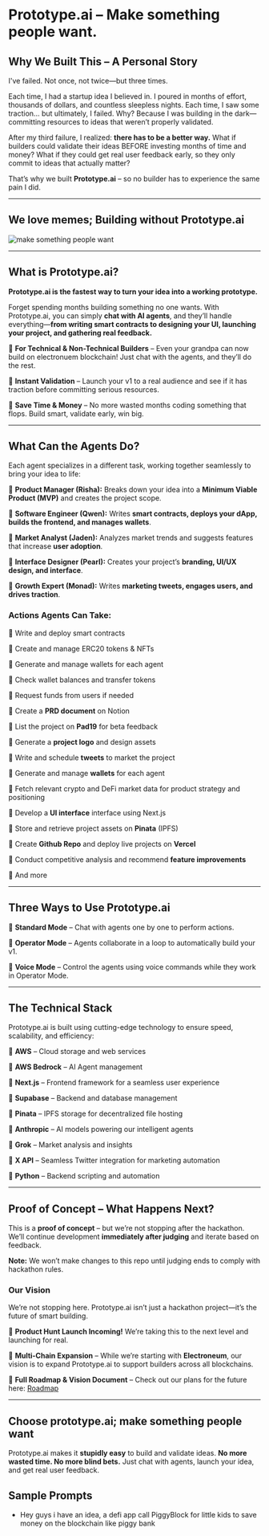 # Prototype.ai – Make something people want.

## Why We Built This – A Personal Story

I've failed. Not once, not twice—but three times.

Each time, I had a startup idea I believed in. I poured in months of effort, thousands of dollars, and countless sleepless nights. Each time, I saw some traction... but ultimately, I failed. Why? Because I was building in the dark—committing resources to ideas that weren’t properly validated.

After my third failure, I realized: **there has to be a better way.** What if builders could validate their ideas BEFORE investing months of time and money? What if they could get real user feedback early, so they only commit to ideas that actually matter?

That’s why we built **Prototype.ai** – so no builder has to experience the same pain I did.

---

## We love memes; Building without Prototype.ai

![make something people want](https://jnoznbd6y3.ufs.sh/f/PKy8oE1GN2J3r0z4IV6An6gRGyK1t9mT720wvOWhJqDdIec8)

---

## What is Prototype.ai?

**Prototype.ai is the fastest way to turn your idea into a working prototype.**

Forget spending months building something no one wants. With Prototype.ai, you can simply **chat with AI agents**, and they’ll handle everything—**from writing smart contracts to designing your UI, launching your project, and gathering real feedback.**

🔹 **For Technical & Non-Technical Builders** – Even your grandpa can now build on electronuem blockchain! Just chat with the agents, and they’ll do the rest.

🔹 **Instant Validation** – Launch your v1 to a real audience and see if it has traction before committing serious resources.

🔹 **Save Time & Money** – No more wasted months coding something that flops. Build smart, validate early, win big.

---

## What Can the Agents Do?

Each agent specializes in a different task, working together seamlessly to bring your idea to life:

🔹 **Product Manager (Risha):** Breaks down your idea into a **Minimum Viable Product (MVP)** and creates the project scope.

🔹 **Software Engineer (Qwen):** Writes **smart contracts, deploys your dApp, builds the frontend, and manages wallets**.

🔹 **Market Analyst (Jaden):** Analyzes market trends and suggests features that increase **user adoption**.

🔹 **Interface Designer (Pearl):** Creates your project’s **branding, UI/UX design, and interface**.

🔹 **Growth Expert (Monad):** Writes **marketing tweets, engages users, and drives traction**.

### Actions Agents Can Take:

🔹 Write and deploy smart contracts

🔹 Create and manage ERC20 tokens & NFTs

🔹 Generate and manage wallets for each agent

🔹 Check wallet balances and transfer tokens

🔹 Request funds from users if needed

🔹 Create a **PRD document** on Notion

🔹 List the project on **Pad19** for beta feedback

🔹 Generate a **project logo** and design assets

🔹 Write and schedule **tweets** to market the project

🔹 Generate and manage **wallets** for each agent

🔹 Fetch relevant crypto and DeFi market data for product strategy and positioning

🔹 Develop a **UI interface** interface using Next.js

🔹 Store and retrieve project assets on **Pinata** (IPFS)

🔹 Create **Github Repo** and deploy live projects on **Vercel**

🔹 Conduct competitive analysis and recommend **feature improvements**

🔹 And more

---

## Three Ways to Use Prototype.ai

🔹 **Standard Mode** – Chat with agents one by one to perform actions.

🔹 **Operator Mode** – Agents collaborate in a loop to automatically build your v1.

🔹 **Voice Mode** – Control the agents using voice commands while they work in Operator Mode.

---

## The Technical Stack

Prototype.ai is built using cutting-edge technology to ensure speed, scalability, and efficiency:

🔹 **AWS** – Cloud storage and web services

🔹 **AWS Bedrock** – AI Agent management

🔹 **Next.js** – Frontend framework for a seamless user experience

🔹 **Supabase** – Backend and database management

🔹 **Pinata** – IPFS storage for decentralized file hosting

🔹 **Anthropic** – AI models powering our intelligent agents

🔹 **Grok** – Market analysis and insights

🔹 **X API** – Seamless Twitter integration for marketing automation

🔹 **Python** – Backend scripting and automation

---

## Proof of Concept – What Happens Next?

This is a **proof of concept** – but we’re not stopping after the hackathon. We’ll continue development **immediately after judging** and iterate based on feedback.

**Note:** We won’t make changes to this repo until judging ends to comply with hackathon rules.

### Our Vision

We’re not stopping here. Prototype.ai isn’t just a hackathon project—it’s the future of smart building.

🔹 **Product Hunt Launch Incoming!** We’re taking this to the next level and launching for real.

🔹 **Multi-Chain Expansion** – While we’re starting with **Electroneum**, our vision is to expand Prototype.ai to support builders across all blockchains.

🔹 **Full Roadmap & Vision Document** – Check out our plans for the future here: [Roadmap](https://www.canva.com/design/DAGhC5FiXtY/WWFHwD917e4UHbJzHB2pBA/edit?utm_content=DAGhC5FiXtY&utm_campaign=designshare&utm_medium=link2&utm_source=sharebutton)

---

## Choose prototype.ai; make something people want

Prototype.ai makes it **stupidly easy** to build and validate ideas. **No more wasted time. No more blind bets.** Just chat with agents, launch your idea, and get real user feedback.


## Sample Prompts

- Hey guys i have an idea, a defi app call PiggyBlock for little kids to save money on the blockchain like piggy bank